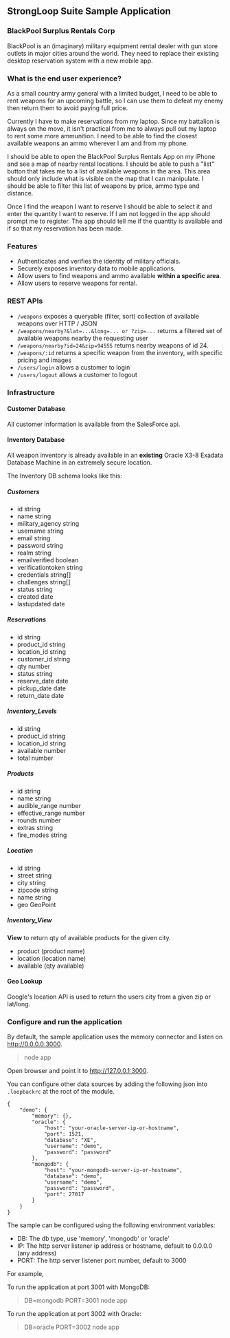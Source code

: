## StrongLoop Suite Sample Application

### BlackPool Surplus Rentals Corp

BlackPool is an (imaginary) military equipment rental dealer with gun store 
outlets in major cities around the world. They need to replace their existing 
desktop reservation system with a new mobile app.

### What is the end user experience?

As a small country army general with a limited budget, I need to be able to rent 
weapons for an upcoming battle, so I can use them to defeat my enemy then return 
them to avoid paying full price.

Currently I have to make reservations from my laptop. Since my battalion is 
always on the move, it isn't practical from me to always pull out my laptop to 
rent some more ammunition. I need to be able to find the closest available 
weapons an ammo wherever I am and from my phone. 

I should be able to open the BlackPool Surplus Rentals App on my iPhone and see 
a map of nearby rental locations. I should be able to push a "list" button that 
takes me to a list of available weapons in the area. This area should only 
include what is visible on the map that I can manipulate. I should be able to 
filter this list of weapons by price, ammo type and distance.

Once I find the weapon I want to reserve I should be able to select it and enter 
the quantity I want to reserve. If I am not logged in the app should prompt me 
to register. The app should tell me if the quantity is available and if so that 
my reservation has been made.

### Features

 - Authenticates and verifies the identity of military officials.
 - Securely exposes inventory data to mobile applications.
 - Allow users to find weapons and ammo available **within a specific area**.
 - Allow users to reserve weapons for rental.

### REST APIs

 - `/weapons` exposes a queryable (filter, sort) collection of available weapons 
    over HTTP / JSON
 - `/weapons/nearby?&lat=...&long=... or ?zip=...` returns a filtered set of 
    available weapons nearby the requesting user
 - `/weapons/nearby?id=24&zip=94555` returns nearby weapons of id 24.
 - `/weapons/:id` returns a specific weapon from the inventory, with specific 
    pricing and images
 - `/users/login` allows a customer to login
 - `/users/logout` allows a customer to logout

### Infrastructure

#### Customer Database

All customer information is available from the SalesForce api.

#### Inventory Database

All weapon inventory is already available in an **existing** Oracle X3-8 Exadata 
Database Machine in an extremely secure location.

The Inventory DB schema looks like this:

##### **Customers**
 - id string
 - name string
 - military_agency string
 - username string
 - email string
 - password string
 - realm string
 - emailverified boolean
 - verificationtoken string
 - credentials string[]
 - challenges string[]
 - status string
 - created date
 - lastupdated date
 
##### **Reservations**
 - id string
 - product_id string
 - location_id string
 - customer_id string
 - qty number
 - status string
 - reserve_date date
 - pickup_date date
 - return_date date

##### **Inventory_Levels**
 - id string
 - product_id string
 - location_id string
 - available number
 - total number
 
##### **Products**
 - id string
 - name string
 - audible_range number
 - effective_range number
 - rounds number
 - extras string
 - fire_modes string
 
##### **Location**
 - id string
 - street string
 - city string
 - zipcode string
 - name string
 - geo GeoPoint

##### **Inventory_View**

**View** to return qty of available products for the given city.

 - product (product name)
 - location (location name)
 - available (qty available)

#### Geo Lookup

Google's location API is used to return the users city from a given zip or lat/long.

### Configure and run the application

By default, the sample application uses the memory connector and listen on
http://0.0.0.0:3000.
 
> node app

Open browser and point it to http://127.0.0.1:3000.

You can configure other data sources by adding the following json into `.loopbackrc`
at the root of the module.

    {
        "demo": {
            "memory": {},
            "oracle": {
                "host": "your-oracle-server-ip-or-hostname",
                "port": 1521,
                "database": "XE",
                "username": "demo",
                "password": "password"
            },
            "mongodb": {
                "host": "your-mongodb-server-ip-or-hostname",
                "database": "demo",
                "username": "demo",
                "password": "password",
                "port": 27017
            }
        }
    }

The sample can be configured using the following environment variables:

- DB: The db type, use 'memory', 'mongodb' or 'oracle'
- IP: The http server listener ip address or hostname, default to 0.0.0.0 (any address)
- PORT: The http server listener port number, default to 3000

For example,

To run the application at port 3001 with MongoDB:

> DB=mongodb PORT=3001 node app

To run the application at port 3002 with Oracle:

> DB=oracle PORT=3002 node app

